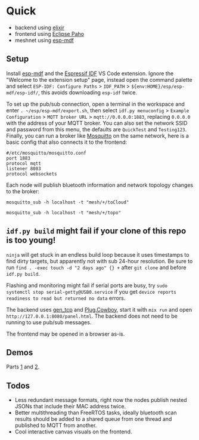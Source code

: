 # Quick
* backend using [elixir](https://github.com/elixir-lang/elixir)
* frontend using [Eclipse Paho](https://www.eclipse.org/paho/index.php?page=clients/js/index.php)
* meshnet using [esp-mdf](https://github.com/espressif/esp-mdf)

## Setup
Install [esp-mdf](https://github.com/espressif/esp-mdf) and the [Espressif IDF](https://marketplace.visualstudio.com/items?itemName=espressif.esp-idf-extension) VS Code extension. Ignore the "Welcome to the extension setup" page, instead open the command palette and select `ESP-IDF: Configure Paths` > `IDF_PATH` > `${env:HOME}/esp/esp-mdf/esp-idf/`, this avoids downloading `esp-idf` twice.

To set up the pub/sub connection, open a terminal in the workspace and enter `. ~/esp/esp-mdf/export.sh`, then select `idf.py menuconfig` > `Example Configuration` > `MQTT broker URL` > `mqtt://0.0.0.0:1883`, replacing `0.0.0.0` with the address of your MQTT broker. You can also set the network SSID and password from this menu, the defaults are `QuickTest` and `Testing123`. Finally, you can run a broker like [Mosquitto](https://mosquitto.org/) on the same network, here is a basic config that also connects it to the frontend:

```
#/etc/mosquitto/mosquitto.conf
port 1883
protocol mqtt
listener 8083
protocol websockets
```
 Each node will publish bluetooth information and network topology changes to the broker:

`mosquitto_sub -h localhost -t "mesh/+/toCloud"`

`mosquitto_sub -h localhost -t "mesh/+/topo"`

## `idf.py build` might fail if your clone of this repo is too young!
`ninja` will get stuck in an endless build loop because it uses timestamps to find dirty targets, but apparently not with sub 24-hour resolution. Be sure to run `find . -exec touch -d "2 days ago" {} +` after `git clone` and before `idf.py build`.

Flashing and monitoring might fail if serial ports are busy, try `sudo systemctl stop serial-getty@USB0.service` if you get `device reports readiness to read but returned no data` errors.

The backend uses [gen_tcp](https://elixir-lang.org/getting-started/mix-otp/task-and-gen-tcp.html) and [Plug.Cowboy](https://github.com/elixir-plug/plug_cowboy), start it with `mix run` and open `http://127.0.0.1:8080/panel.html`. The backend does not need to be running to use pub/sub messages.

The frontend may be opened in a browser as-is.

## Demos
Parts [1](https://drive.google.com/file/d/1RUB25v0KZ8gKf_x0r_MXZNGIfBAjof6k/view?usp=sharing) and [2](https://drive.google.com/file/d/17djVrHJW8_8Fp9lnTQ7tsjYYEkwgC1B4/view?usp=sharing).

## Todos
* Less redundant message formats, right now the nodes publish nested JSONs that include their MAC address twice.
* Better multithreading than FreeRTOS tasks, ideally bluetooth scan results should be added to a shared queue from one thread and published to MQTT from another.
* Cool interactive canvas visuals on the frontend. 

